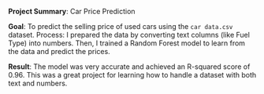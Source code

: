******Project Summary******: Car Price Prediction

**Goal**: To predict the selling price of used cars using the `car data.csv` dataset.
Process: I prepared the data by converting text columns (like Fuel Type) into numbers. Then, I trained a Random Forest model to learn from the data and predict the prices.

**Result**: The model was very accurate and achieved an R-squared score of 0.96. This was a great project for learning how to handle a dataset with both text and numbers.
